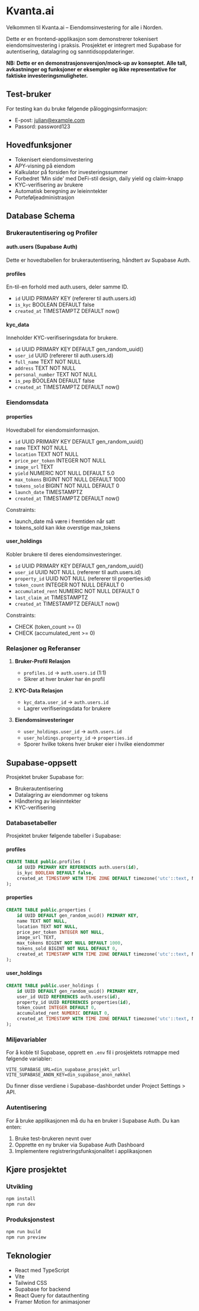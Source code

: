 # Kvanta.ai

Velkommen til Kvanta.ai – Eiendomsinvestering for alle i Norden.

Dette er en frontend-applikasjon som demonstrerer tokenisert eiendomsinvestering i praksis. Prosjektet er integrert med Supabase for autentisering, datalagring og sanntidsoppdateringer.

**NB: Dette er en demonstrasjonsversjon/mock-up av konseptet. Alle tall, avkastninger og funksjoner er eksempler og ikke representative for faktiske investeringsmuligheter.**

## Test-bruker

For testing kan du bruke følgende påloggingsinformasjon:
- E-post: julian@example.com
- Passord: password123

## Hovedfunksjoner

- Tokenisert eiendomsinvestering
- APY-visning på eiendom
- Kalkulator på forsiden for investeringssummer
- Forbedret 'Min side' med DeFi-stil design, daily yield og claim-knapp
- KYC-verifisering av brukere
- Automatisk beregning av leieinntekter
- Porteføljeadministrasjon

## Database Schema

### Brukerautentisering og Profiler

#### auth.users (Supabase Auth)
Dette er hovedtabellen for brukerautentisering, håndtert av Supabase Auth.

#### profiles
En-til-en forhold med auth.users, deler samme ID.
- `id` UUID PRIMARY KEY (refererer til auth.users.id)
- `is_kyc` BOOLEAN DEFAULT false
- `created_at` TIMESTAMPTZ DEFAULT now()

#### kyc_data
Inneholder KYC-verifiseringsdata for brukere.
- `id` UUID PRIMARY KEY DEFAULT gen_random_uuid()
- `user_id` UUID (refererer til auth.users.id)
- `full_name` TEXT NOT NULL
- `address` TEXT NOT NULL
- `personal_number` TEXT NOT NULL
- `is_pep` BOOLEAN DEFAULT false
- `created_at` TIMESTAMPTZ DEFAULT now()

### Eiendomsdata

#### properties
Hovedtabell for eiendomsinformasjon.
- `id` UUID PRIMARY KEY DEFAULT gen_random_uuid()
- `name` TEXT NOT NULL
- `location` TEXT NOT NULL
- `price_per_token` INTEGER NOT NULL
- `image_url` TEXT
- `yield` NUMERIC NOT NULL DEFAULT 5.0
- `max_tokens` BIGINT NOT NULL DEFAULT 1000
- `tokens_sold` BIGINT NOT NULL DEFAULT 0
- `launch_date` TIMESTAMPTZ
- `created_at` TIMESTAMPTZ DEFAULT now()

Constraints:
- launch_date må være i fremtiden når satt
- tokens_sold kan ikke overstige max_tokens

#### user_holdings
Kobler brukere til deres eiendomsinvesteringer.
- `id` UUID PRIMARY KEY DEFAULT gen_random_uuid()
- `user_id` UUID NOT NULL (refererer til auth.users.id)
- `property_id` UUID NOT NULL (refererer til properties.id)
- `token_count` INTEGER NOT NULL DEFAULT 0
- `accumulated_rent` NUMERIC NOT NULL DEFAULT 0
- `last_claim_at` TIMESTAMPTZ
- `created_at` TIMESTAMPTZ DEFAULT now()

Constraints:
- CHECK (token_count >= 0)
- CHECK (accumulated_rent >= 0)

### Relasjoner og Referanser

1. **Bruker-Profil Relasjon**
   - `profiles.id` -> `auth.users.id` (1:1)
   - Sikrer at hver bruker har én profil

2. **KYC-Data Relasjon**
   - `kyc_data.user_id` -> `auth.users.id`
   - Lagrer verifiseringsdata for brukere

3. **Eiendomsinvesteringer**
   - `user_holdings.user_id` -> `auth.users.id`
   - `user_holdings.property_id` -> `properties.id`
   - Sporer hvilke tokens hver bruker eier i hvilke eiendommer

## Supabase-oppsett

Prosjektet bruker Supabase for:
- Brukerautentisering
- Datalagring av eiendommer og tokens
- Håndtering av leieinntekter
- KYC-verifisering

### Databasetabeller

Prosjektet bruker følgende tabeller i Supabase:

#### profiles
```sql
CREATE TABLE public.profiles (
    id UUID PRIMARY KEY REFERENCES auth.users(id),
    is_kyc BOOLEAN DEFAULT false,
    created_at TIMESTAMP WITH TIME ZONE DEFAULT timezone('utc'::text, NOW())
);
```

#### properties
```sql
CREATE TABLE public.properties (
    id UUID DEFAULT gen_random_uuid() PRIMARY KEY,
    name TEXT NOT NULL,
    location TEXT NOT NULL,
    price_per_token INTEGER NOT NULL,
    image_url TEXT,
    max_tokens BIGINT NOT NULL DEFAULT 1000,
    tokens_sold BIGINT NOT NULL DEFAULT 0,
    created_at TIMESTAMP WITH TIME ZONE DEFAULT timezone('utc'::text, NOW())
);
```

#### user_holdings
```sql
CREATE TABLE public.user_holdings (
    id UUID DEFAULT gen_random_uuid() PRIMARY KEY,
    user_id UUID REFERENCES auth.users(id),
    property_id UUID REFERENCES properties(id),
    token_count INTEGER DEFAULT 0,
    accumulated_rent NUMERIC DEFAULT 0,
    created_at TIMESTAMP WITH TIME ZONE DEFAULT timezone('utc'::text, NOW())
);
```

### Miljøvariabler

For å koble til Supabase, opprett en `.env` fil i prosjektets rotmappe med følgende variabler:

```
VITE_SUPABASE_URL=din_supabase_prosjekt_url
VITE_SUPABASE_ANON_KEY=din_supabase_anon_nøkkel
```

Du finner disse verdiene i Supabase-dashbordet under Project Settings > API.

### Autentisering

For å bruke applikasjonen må du ha en bruker i Supabase Auth. Du kan enten:
1. Bruke test-brukeren nevnt over
2. Opprette en ny bruker via Supabase Auth Dashboard
3. Implementere registreringsfunksjonalitet i applikasjonen

## Kjøre prosjektet

### Utvikling
```bash
npm install
npm run dev
```

### Produksjonstest
```bash
npm run build
npm run preview
```

## Teknologier

- React med TypeScript
- Vite
- Tailwind CSS
- Supabase for backend
- React Query for datauthenting
- Framer Motion for animasjoner